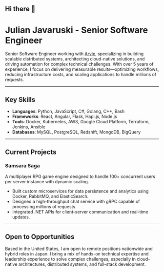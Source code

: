 ## Hi there 👋

# Julian Javaruski - Senior Software Engineer  

Senior Software Engineer working with [Arvie](https://arvie.com), specializing in building scalable distributed systems, architecting cloud-native solutions, and driving automation for complex technical challenges. With over 5 years of experience, I focus on delivering measurable results—optimizing workflows, reducing infrastructure costs, and scaling applications to handle millions of requests.

---

## Key Skills  

- **Languages**: Python, JavaScript, C#, Golang, C++, Bash  
- **Frameworks**: React, Angular, Flask, Hapi.js, Node.js  
- **Tools**: Docker, Kubernetes, AWS, Google Cloud Platform, Terraform, Jenkins, Ansible  
- **Databases**: MySQL, PostgreSQL, Redshift, MongoDB, BigQuery  

---

## Current Projects  

### **Samsara Saga**  
A multiplayer RPG game engine designed to handle 100+ concurrent users per server instance with dynamic scaling.  
- Built custom microservices for data persistence and analytics using Docker, RabbitMQ, and ElasticSearch.  
- Designed a high-throughput chat service with gRPC capable of processing millions of requests.  
- Integrated .NET APIs for client-server communication and real-time updates.  

---

## Open to Opportunities  

Based in the United States, I am open to remote positions nationwide and hybrid roles in Japan. I bring a mix of hands-on technical expertise and leadership experience to solve complex challenges, especially in cloud-native architectures, distributed systems, and full-stack development. 

